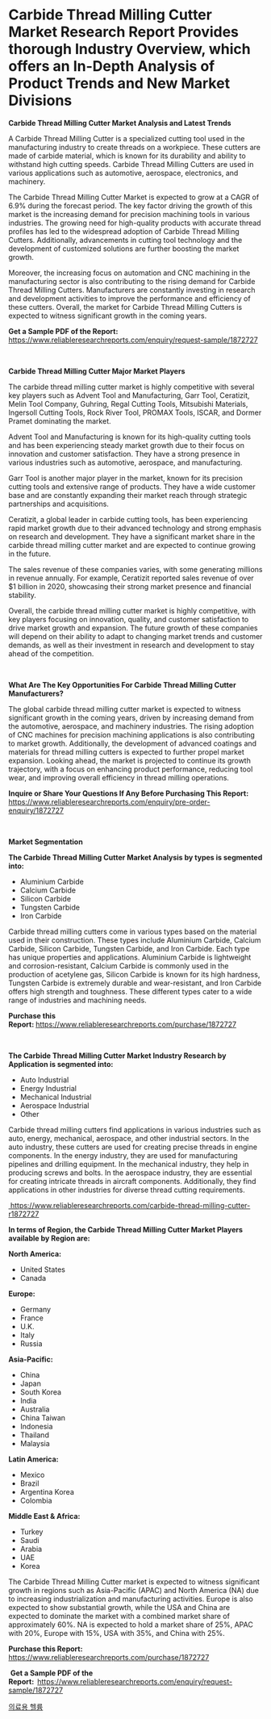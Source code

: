 <p><h1>Carbide Thread Milling Cutter Market Research Report Provides thorough Industry Overview, which offers an In-Depth Analysis of Product Trends and New Market Divisions</h1></p><p><strong>Carbide Thread Milling Cutter Market Analysis and Latest Trends</strong></p>
<p><p>A Carbide Thread Milling Cutter is a specialized cutting tool used in the manufacturing industry to create threads on a workpiece. These cutters are made of carbide material, which is known for its durability and ability to withstand high cutting speeds. Carbide Thread Milling Cutters are used in various applications such as automotive, aerospace, electronics, and machinery.</p><p>The Carbide Thread Milling Cutter Market is expected to grow at a CAGR of 6.9% during the forecast period. The key factor driving the growth of this market is the increasing demand for precision machining tools in various industries. The growing need for high-quality products with accurate thread profiles has led to the widespread adoption of Carbide Thread Milling Cutters. Additionally, advancements in cutting tool technology and the development of customized solutions are further boosting the market growth.</p><p>Moreover, the increasing focus on automation and CNC machining in the manufacturing sector is also contributing to the rising demand for Carbide Thread Milling Cutters. Manufacturers are constantly investing in research and development activities to improve the performance and efficiency of these cutters. Overall, the market for Carbide Thread Milling Cutters is expected to witness significant growth in the coming years.</p></p>
<p><strong>Get a Sample PDF of the Report:&nbsp;</strong> <a href="https://www.reliableresearchreports.com/enquiry/request-sample/1872727">https://www.reliableresearchreports.com/enquiry/request-sample/1872727</a></p>
<p>&nbsp;</p>
<p><strong>Carbide Thread Milling Cutter Major Market Players</strong></p>
<p><p>The carbide thread milling cutter market is highly competitive with several key players such as Advent Tool and Manufacturing, Garr Tool, Ceratizit, Melin Tool Company, Guhring, Regal Cutting Tools, Mitsubishi Materials, Ingersoll Cutting Tools, Rock River Tool, PROMAX Tools, ISCAR, and Dormer Pramet dominating the market. </p><p>Advent Tool and Manufacturing is known for its high-quality cutting tools and has been experiencing steady market growth due to their focus on innovation and customer satisfaction. They have a strong presence in various industries such as automotive, aerospace, and manufacturing.</p><p>Garr Tool is another major player in the market, known for its precision cutting tools and extensive range of products. They have a wide customer base and are constantly expanding their market reach through strategic partnerships and acquisitions.</p><p>Ceratizit, a global leader in carbide cutting tools, has been experiencing rapid market growth due to their advanced technology and strong emphasis on research and development. They have a significant market share in the carbide thread milling cutter market and are expected to continue growing in the future.</p><p>The sales revenue of these companies varies, with some generating millions in revenue annually. For example, Ceratizit reported sales revenue of over $1 billion in 2020, showcasing their strong market presence and financial stability.</p><p>Overall, the carbide thread milling cutter market is highly competitive, with key players focusing on innovation, quality, and customer satisfaction to drive market growth and expansion. The future growth of these companies will depend on their ability to adapt to changing market trends and customer demands, as well as their investment in research and development to stay ahead of the competition.</p></p>
<p>&nbsp;</p>
<p><strong>What Are The Key Opportunities For Carbide Thread Milling Cutter Manufacturers?</strong></p>
<p><p>The global carbide thread milling cutter market is expected to witness significant growth in the coming years, driven by increasing demand from the automotive, aerospace, and machinery industries. The rising adoption of CNC machines for precision machining applications is also contributing to market growth. Additionally, the development of advanced coatings and materials for thread milling cutters is expected to further propel market expansion. Looking ahead, the market is projected to continue its growth trajectory, with a focus on enhancing product performance, reducing tool wear, and improving overall efficiency in thread milling operations.</p></p>
<p><strong>Inquire or Share Your Questions If Any Before Purchasing This Report:</strong> <a href="https://www.reliableresearchreports.com/enquiry/pre-order-enquiry/1872727">https://www.reliableresearchreports.com/enquiry/pre-order-enquiry/1872727</a></p>
<p>&nbsp;</p>
<p><strong>Market Segmentation</strong></p>
<p><strong>The Carbide Thread Milling Cutter Market Analysis by types is segmented into:</strong></p>
<p><ul><li>Aluminium Carbide</li><li>Calcium Carbide</li><li>Silicon Carbide</li><li>Tungsten Carbide</li><li>Iron Carbide</li></ul></p>
<p><p>Carbide thread milling cutters come in various types based on the material used in their construction. These types include Aluminium Carbide, Calcium Carbide, Silicon Carbide, Tungsten Carbide, and Iron Carbide. Each type has unique properties and applications. Aluminium Carbide is lightweight and corrosion-resistant, Calcium Carbide is commonly used in the production of acetylene gas, Silicon Carbide is known for its high hardness, Tungsten Carbide is extremely durable and wear-resistant, and Iron Carbide offers high strength and toughness. These different types cater to a wide range of industries and machining needs.</p></p>
<p><strong>Purchase this Report:&nbsp;</strong><a href="https://www.reliableresearchreports.com/purchase/1872727">https://www.reliableresearchreports.com/purchase/1872727</a></p>
<p>&nbsp;</p>
<p><strong>The Carbide Thread Milling Cutter Market Industry Research by Application is segmented into:</strong></p>
<p><ul><li>Auto Industrial</li><li>Energy Industrial</li><li>Mechanical Industrial</li><li>Aerospace Industrial</li><li>Other</li></ul></p>
<p><p>Carbide thread milling cutters find applications in various industries such as auto, energy, mechanical, aerospace, and other industrial sectors. In the auto industry, these cutters are used for creating precise threads in engine components. In the energy industry, they are used for manufacturing pipelines and drilling equipment. In the mechanical industry, they help in producing screws and bolts. In the aerospace industry, they are essential for creating intricate threads in aircraft components. Additionally, they find applications in other industries for diverse thread cutting requirements.</p></p>
<p><a href="https://www.reliableresearchreports.com/carbide-thread-milling-cutter-r1872727">&nbsp;https://www.reliableresearchreports.com/carbide-thread-milling-cutter-r1872727</a></p>
<p><strong>In terms of Region, the Carbide Thread Milling Cutter Market Players available by Region are:</strong></p>
<p>
    <p> <strong> North America: </strong>
        <ul>
            <li>United States</li>
            <li>Canada</li>
        </ul>
        </p> 
    <p> <strong> Europe: </strong>
        <ul>
            <li>Germany</li>
            <li>France</li>
            <li>U.K.</li>
            <li>Italy</li>
            <li>Russia</li>
        </ul>
        </p> 
    <p> <strong> Asia-Pacific: </strong>
        <ul>
            <li>China</li>
            <li>Japan</li>
            <li>South Korea</li>
            <li>India</li>
            <li>Australia</li>
            <li>China Taiwan</li>
            <li>Indonesia</li>
            <li>Thailand</li>
            <li>Malaysia</li>
        </ul>
        </p> 
    <p> <strong> Latin America: </strong>
        <ul>
            <li>Mexico</li>
            <li>Brazil</li>
            <li>Argentina Korea</li>
            <li>Colombia</li>
        </ul>
        </p> 
    <p> <strong> Middle East & Africa: </strong>
        <ul>
            <li>Turkey</li>
            <li>Saudi</li>
            <li>Arabia</li>
            <li>UAE</li>
            <li>Korea</li>
        </ul>
    </p>
    </p>
<p><p>The Carbide Thread Milling Cutter market is expected to witness significant growth in regions such as Asia-Pacific (APAC) and North America (NA) due to increasing industrialization and manufacturing activities. Europe is also expected to show substantial growth, while the USA and China are expected to dominate the market with a combined market share of approximately 60%. NA is expected to hold a market share of 25%, APAC with 20%, Europe with 15%, USA with 35%, and China with 25%.</p></p>
<p><strong>Purchase this Report: </strong><a href="https://www.reliableresearchreports.com/purchase/1872727">https://www.reliableresearchreports.com/purchase/1872727</a></p>
<p>&nbsp;<strong>Get a Sample PDF of the Report:&nbsp;&nbsp;</strong><a href="https://www.reliableresearchreports.com/enquiry/request-sample/1872727">https://www.reliableresearchreports.com/enquiry/request-sample/1872727</a></p>
<p><strong></strong></p>
<p><p><a href="https://github.com/lzrvbyqzftro57/Market-Research-Report-List-1/blob/main/689112120555.md">의료용 헬륨</a></p></p>